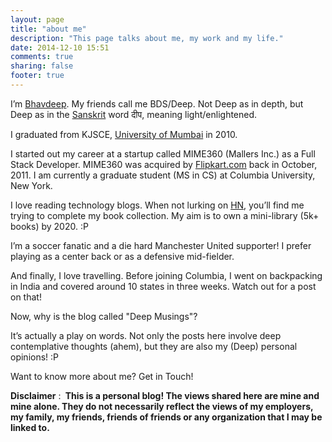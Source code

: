 ```yaml
---
layout: page
title: "about me"
description: "This page talks about me, my work and my life."
date: 2014-12-10 15:51
comments: true
sharing: false
footer: true
---
```


<p>I’m <a title="Bhavdeep" href="http://en.wikipedia.org/wiki/Bhavdeep" target="_blank" rel="wikipedia">Bhavdeep</a>. My friends call me BDS/Deep. Not Deep as in depth, but Deep as in the <a title="Sanskrit" href="http://en.wikipedia.org/wiki/Sanskrit" target="_blank">Sanskrit</a> word दीप, meaning light/enlightened.</p>
<p>I graduated from KJSCE, <a title="University of Mumbai" href="http://maps.google.com/maps?ll=18.975,72.8258333333&amp;spn=0.01,0.01&amp;q=18.975,72.8258333333 (University%20of%20Mumbai)&amp;t=h" target="_blank" rel="geolocation">University of Mumbai</a> in 2010.</p>
<p>I started out my career at a startup called MIME360 (Mallers Inc.) as a Full Stack Developer. MIME360 was acquired by <a title="Flipkart" href="http://www.flipkart.com/" target="_blank" rel="homepage">Flipkart.com</a> back in October, 2011. I am currently a graduate student (MS in CS) at Columbia University, New York.   

<p>I love reading technology blogs. When not lurking on <a title="Hypoglossal nucleus" href="https://news.ycombinator.com/" target="_blank" rel="wikipedia">HN</a>, you’ll find me trying to complete my book collection. My aim is to own a mini-library (5k+ books) by 2020. :P</p>
<p>I’m a soccer fanatic and a die hard Manchester United supporter! I prefer playing as a center back or as a defensive mid-fielder.</p>
<p>And finally, I love travelling. Before joining Columbia, I went on backpacking in India and covered around 10 states in three weeks. Watch out for a post on that!

<p>Now, why is the blog called "Deep Musings"?</p>
<p>It’s actually a play on words. Not only the posts here involve deep contemplative thoughts (ahem), but they are also my (Deep) personal opinions! :P </p>
<p>Want to know more about me? Get in Touch!</p>
<p><strong>Disclaimer</strong> : <strong> This is a personal blog! The views shared here are mine and mine alone. They do not necessarily reflect the views of my employers, my family, my friends, friends of friends or any organization that I may be linked to. </strong></p>